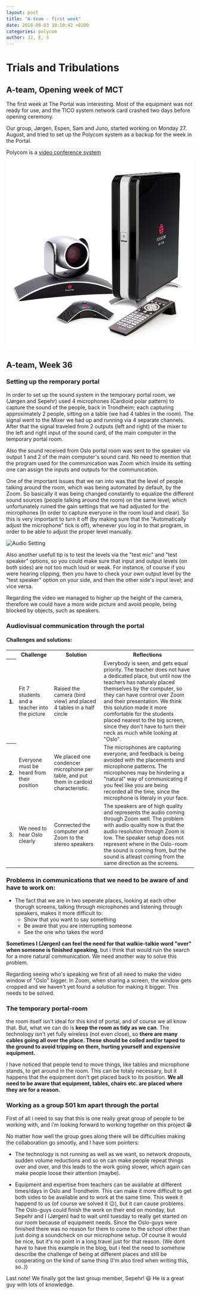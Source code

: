 ```yaml
---
layout: post
title: "A-team - first week"
date: 2018-09-03 10:10:42 +0200
categories: polycom
author: JJ, E, S
---
```


# Trials and Tribulations
## A-team, Opening week of MCT

The first week at The Portal was interesting. Most of the equipment was not ready for use, and the TICO system network card crashed two days before opening ceremony. 

Our group, Jørgen, Espen, Sam and Juno, started working on Monday 27. August, and tried to set up the Polycom system as a backup for the week in the Portal. 

Polycom is a [video conference system]()

![polycom](/assets/img/polycom.jpg "Polycom")

## A-team, Week 36
### Setting up the remporary portal #

In order to set up the sound system in the temporary portal room, we (Jørgen and Sepehr) used 4 microphones (Cardioid polar pattern) to capture the sound of the people, back in Trondheim; each capturing approximately 2 people, sitting on a table (we had 4 tables in the room). The signal went to the Mixer we had up and running via 4 separate channels. After that the signal traveled from 2 outputs (left and right) of the mixer to the left and right input of the sound card, of the main computer in the temporary portal room.

Also the sound received from Oslo portal room was sent to the speaker via output 1 and 2 of the main computer's sound card.
No need to mention that the program used for the communication was Zoom which Inside its setting one can assign the inputs and outputs for the communication.

One of the important issues that we ran into was that the level of people talking around the room, which was being automated by default, by the Zoom. So basically it was being changed constantly to equalize the different sound sources (people talking around the room) on the same level; which unfortunately ruined the gain settings that we had adjusted for the microphones (In order to capture everyone in the room loud and clear). So this is very important to turn it off (by making sure that the "Automatically adjust the microphone" tick is off), whenever you log in to that program, in order to be able to adjust the proper level manually.

![Audio Setting](https://support.zoom.us/hc/en-gb/article_attachments/203793116/2_TestingAudio.PNG "Audio Setting")

Also another usefull tip is to test the levels via the "test mic" and "test speaker" options, so you could make sure that input and output levels (on both sides) are not too much loud or weak.
For instance, of course if you were hearing clipping, then you have to check your own output level by the "test speaker" option on your side, and then the other side's input level; and vice versa.

Regarding the video we managed to higher up the height of the camera, therefore we could have a more wide picture and avoid people, being blocked by objects, such as speakers.

### Audiovisual communication through the portal

#### Challenges and solutions:

<table style="width:100%">
  <tr>
    <th></th>
    <th>Challenge</th> 
    <th>Solution</th>
    <th>Reflections</th>
  </tr>
  <tr>
    <th>1.</th>
    <td>Fit 7 students and a teacher into the picture</td> 
    <td>Raised the camera (bird view) and placed 4 tables in a half circle</td>
    <td>
      Everybody is seen, and gets equal priority. The teacher does not have a dedicated place,
      but until now the teachers has naturaly placed themselves by the computer, so they can
      have control over Zoom and their presentation. We think this solution made it more comfortable
      for the students placed nearest to the big screen, since they don't have to turn their neck as
      much while looking at "Oslo".
    </td>
  </tr>
  <tr>
    <th>2.</th>
    <td>Everyone must be heard from their position</td> 
    <td>We placed one condencer microphone per table, and put them in cardoid characteristic.</td>
    <td>
      The microphones are capturing everyone, and feedback is being avoided with the placements and
      microphone patterns. The microphones may be hindering a "natural" way of communicating if you
      feel like you are being recorded all the time, since the microphone is literaly in your face.
    </td>
  </tr>
  <tr>
    <td>3.</td>
    <td>We need to hear Oslo clearly</td>
    <td>Connected the computer and Zoom to the stereo speakers</td>
    <td>
      The speakers are of high quality and represents the audio coming through Zoom well. The problem
      with audio quality now is that the audio resolution through Zoom is low. The speaker setup does
      not represent where in the Oslo-room the sound is coming from, but the sound is atleast coming
      from the same direction as the screens.
    </td>
  </tr>
</table>

### Problems in communications that we need to be aware of and have to work on:

* The fact that we are in two seperate places, looking at each other thorugh screens, talking through
microphones and listening through speakers, makes it more difficult to:
  * Show that you want to say something
  * Be aware that you are interrupting someone
  * See the one who takes the word

**Sometimes I (Jørgen) can feel the need for that walkie-talkie word "over" when someone is finished speaking**,
but i think that would ruin the search for a more natural communication. We need another way to solve this
problem.

Regarding seeing who's speaking we first of all need to make the video window of "Oslo" bigger. In Zoom, when
sharing a screen, the window gets cropped and we haven't yet found a solution for making it bigger. This needs
to be solved.

### The temporary portal-room

the room itself isn't ideal for this kind of portal, and of course we all know that. But, what we can do is **keep
the room as tidy as we can**. The technology isn't yet fully wireless (not even close), so **there are many cables
going all over the place. These should be coiled and/or taped to the ground to avoid tripping on them, hurting
yourself and expensive equipment.**

I have noticed that people tend to move things, like tables and microphone stands, to get around in the room.
This can be totaly necessary, but it happens that the equipment don't get placed back to its position. **We all
need to be aware that equipment, tables, chairs etc. are placed where they are for a reason.**

### Working as a group 501 km apart through the portal

First of all i need to say that this is one really great group of people to be working with, and i'm looking
forward to working together on this project :grin:

No matter how well the group goes along there will be difficulties making the collaboration go smootly, and I
have som pointers:

* The technology is not running as well as we want, so network dropouts, sudden volume reductions and so on
can make people repeat things over and over, and this leads to the work going slower, which again can make
people loose their attention (maybe).

* Equipment and expertise from teachers can be available at different times/days in Oslo and Trondheim. This
can make it more difficult to get both sides to be available and to work at the same time. This week it happend to us
(of course we solved it :wink:), but it can cause problems. The Oslo-guys could finish the work on their end on monday,
but Sepehr and I (Jørgen) had to wait until tuesday to really get started on our room because of equipment needs. Since
the Oslo-guys were finished there was no reason for them to come to the school other than just doing a soundcheck on our
microphone setup. Of course it would be nice, but it's no point in a long travel just for that reason. (We dont have to have this example in the blog, but i feel the need to somehow describe the challenge of being at different places and still be cooperating on the kind of same thing (I'm also tired when writing this, so..))

Last note! We finally got the last group member, Sepehr! :smiley: He is a great guy with lots of knowledge.




